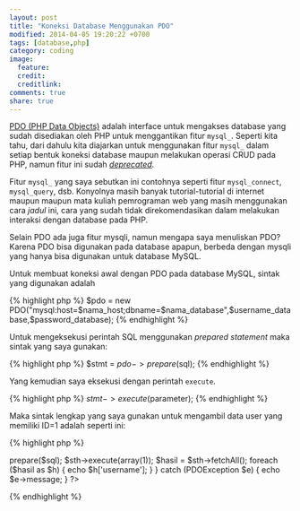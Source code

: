 ```yaml
---
layout: post
title: "Koneksi Database Menggunakan PDO"
modified: 2014-04-05 19:20:22 +0700
tags: [database,php]
category: coding
image:
  feature: 
  credit: 
  creditlink: 
comments: true
share: true
---
```


[PDO (PHP Data Objects)][1] adalah interface untuk mengakses database yang sudah disediakan oleh PHP untuk menggantikan fitur `mysql_`. Seperti kita tahu, dari dahulu kita diajarkan untuk menggunakan fitur `mysql_` dalam setiap bentuk koneksi database maupun melakukan operasi CRUD pada PHP, namun fitur ini sudah [*deprecated*][2].

Fitur `mysql_` yang saya sebutkan ini contohnya seperti fitur `mysql_connect`, `mysql_query`, dsb. Konyolnya masih banyak tutorial-tutorial di internet maupun maupun mata kuliah pemrograman web yang masih menggunakan cara *jadul* ini, cara yang sudah tidak direkomendasikan dalam melakukan interaksi dengan database pada PHP.

Selain PDO ada juga fitur mysqli, namun mengapa saya menuliskan PDO? Karena PDO bisa digunakan pada database apapun, berbeda dengan mysqli yang hanya bisa digunakan untuk database MySQL.

Untuk membuat koneksi awal dengan PDO pada database MySQL, sintak yang digunakan adalah

{% highlight php %}
$pdo = new PDO("mysql:host=$nama_host;dbname=$nama_database",$username_database,$password_database);
{% endhighlight %}

Untuk mengeksekusi perintah SQL menggunakan *prepared statement* maka sintak yang saya gunakan:

{% highlight php %}
$stmt = $pdo->prepare($sql);
{% endhighlight %}

Yang kemudian saya eksekusi dengan perintah `execute`.

{% highlight php %}
$stmt->execute($parameter);
{% endhighlight %}

Maka sintak lengkap yang saya gunakan untuk mengambil data user yang memiliki ID=1 adalah seperti ini:

{% highlight php %}
<?php
	try {
		$host = 'localhost';
		$db = 'user';
		$username = 'root';
		$password = '';
		$pdo = new PDO("mysql:host=$host;dbname=$db",$username,$password);

		$sql = 'SELECT * FROM user WHERE id = ?';
		$sth = $pdo->prepare($sql);
		$sth->execute(array(1));
		$hasil = $sth->fetchAll();
		foreach ($hasil as $h) {
			echo $h['username'];
		}
	} catch (PDOException $e) {
		echo $e->message;
	}
?>
{% endhighlight %}

[1]: http://www.php.net/manual/en/intro.pdo.php
[2]: https://wiki.php.net/rfc/mysql_deprecation